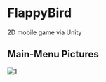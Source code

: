 # FlappyBird
2D mobile game via Unity



## Main-Menu Pictures
![1](FlappyBird/FlappyBird/img/mainmenu.png "mainmenu")
